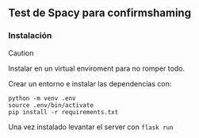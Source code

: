 ## Test de Spacy para confirmshaming
### Instalación

> [!CAUTION]
> Instalar en un virtual enviroment para no romper todo.

Crear un entorno e instalar las dependencias con:
```
python -m venv .env
source .env/bin/activate
pip install -r requirements.txt
```
Una vez instalado levantar el server con `flask run`
